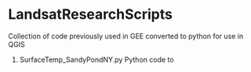 # LandsatResearchScripts
Collection of code previously used in GEE converted to python for use in QGIS

1. SurfaceTemp_SandyPondNY.py
   Python code to 
